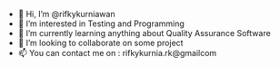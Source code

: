 - 👋 Hi, I’m @rifkykurniawan
- 👀 I’m interested in Testing and Programming
- 🌱 I’m currently learning anything about Quality Assurance Software
- 💞️ I’m looking to collaborate on some project
- 📫 You can contact me on : rifkykurnia.rk@gmailcom

<!---
rifkykurniawan/rifkykurniawan is a ✨ special ✨ repository because its `README.md` (this file) appears on your GitHub profile.
You can click the Preview link to take a look at your changes.
--->
